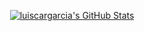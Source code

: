 <p align="center">
<a href="https://awesome-github-stats.azurewebsites.net/index.html??cardType=level&theme=calm&preferLogin=true">
<img  alt="luiscargarcia's GitHub Stats" src="https://awesome-github-stats.azurewebsites.net/user-stats/luiscargarcia?cardType=level&theme=calm&preferLogin=true" />
</a>
</p>
